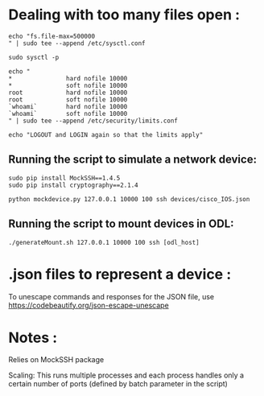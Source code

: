 # Dealing with too many files open :

```
echo "fs.file-max=500000
" | sudo tee --append /etc/sysctl.conf

sudo sysctl -p

echo "
*               hard nofile 10000
*               soft nofile 10000
root            hard nofile 10000
root            soft nofile 10000
`whoami`        hard nofile 10000
`whoami`        soft nofile 10000
" | sudo tee --append /etc/security/limits.conf

echo "LOGOUT and LOGIN again so that the limits apply"
```

## Running the script to simulate a network device:

```
sudo pip install MockSSH==1.4.5
sudo pip install cryptography==2.1.4

python mockdevice.py 127.0.0.1 10000 100 ssh devices/cisco_IOS.json
```

## Running the script to mount devices in ODL:

```
./generateMount.sh 127.0.0.1 10000 100 ssh [odl_host]
```

# .json files to represent a device :

To unescape commands and responses for the JSON file, use https://codebeautify.org/json-escape-unescape

# Notes :

Relies on MockSSH package

Scaling: This runs multiple processes and each process handles only a certain number of ports (defined by batch parameter in the script)
